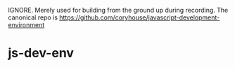 IGNORE. Merely used for building from the ground up during recording. The canonical repo is https://github.com/coryhouse/javascript-development-environment
# js-dev-env
